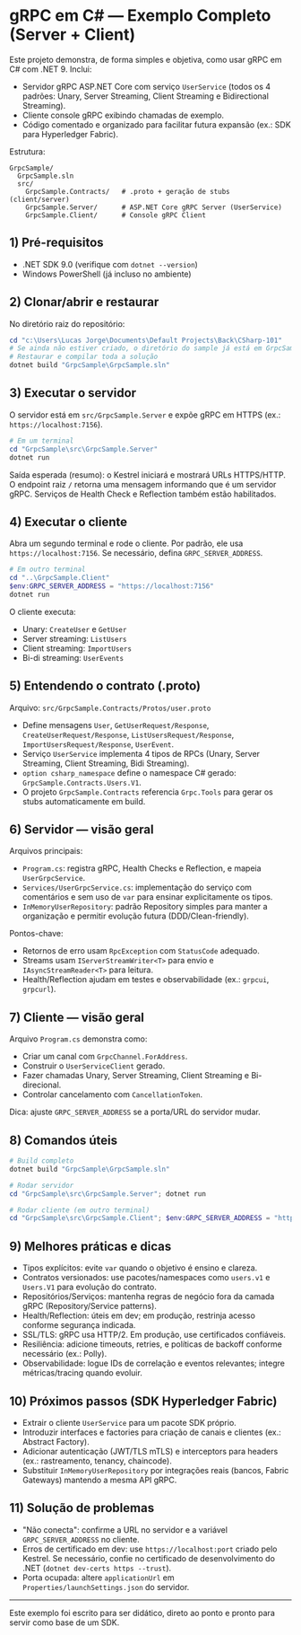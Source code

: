 # gRPC em C# — Exemplo Completo (Server + Client)

Este projeto demonstra, de forma simples e objetiva, como usar gRPC em C# com .NET 9.
Inclui:

- Servidor gRPC ASP.NET Core com serviço `UserService` (todos os 4 padrões: Unary, Server Streaming, Client Streaming e Bidirectional Streaming).
- Cliente console gRPC exibindo chamadas de exemplo.
- Código comentado e organizado para facilitar futura expansão (ex.: SDK para Hyperledger Fabric).

Estrutura:

```
GrpcSample/
  GrpcSample.sln
  src/
    GrpcSample.Contracts/   # .proto + geração de stubs (client/server)
    GrpcSample.Server/      # ASP.NET Core gRPC Server (UserService)
    GrpcSample.Client/      # Console gRPC Client
```

## 1) Pré-requisitos

- .NET SDK 9.0 (verifique com `dotnet --version`)
- Windows PowerShell (já incluso no ambiente)

## 2) Clonar/abrir e restaurar

No diretório raiz do repositório:

```powershell
cd "c:\Users\Lucas Jorge\Documents\Default Projects\Back\CSharp-101"
# Se ainda não estiver criado, o diretório do sample já está em GrpcSample/
# Restaurar e compilar toda a solução
dotnet build "GrpcSample\GrpcSample.sln"
```

## 3) Executar o servidor

O servidor está em `src/GrpcSample.Server` e expõe gRPC em HTTPS (ex.: `https://localhost:7156`).

```powershell
# Em um terminal
cd "GrpcSample\src\GrpcSample.Server"
dotnet run
```

Saída esperada (resumo): o Kestrel iniciará e mostrará URLs HTTPS/HTTP. O endpoint raiz `/` retorna uma mensagem informando que é um servidor gRPC. Serviços de Health Check e Reflection também estão habilitados.

## 4) Executar o cliente

Abra um segundo terminal e rode o cliente. Por padrão, ele usa `https://localhost:7156`. Se necessário, defina `GRPC_SERVER_ADDRESS`.

```powershell
# Em outro terminal
cd "..\GrpcSample.Client"
$env:GRPC_SERVER_ADDRESS = "https://localhost:7156"
dotnet run
```

O cliente executa:
- Unary: `CreateUser` e `GetUser`
- Server streaming: `ListUsers`
- Client streaming: `ImportUsers`
- Bi-di streaming: `UserEvents`

## 5) Entendendo o contrato (.proto)

Arquivo: `src/GrpcSample.Contracts/Protos/user.proto`

- Define mensagens `User`, `GetUserRequest/Response`, `CreateUserRequest/Response`, `ListUsersRequest/Response`, `ImportUsersRequest/Response`, `UserEvent`.
- Serviço `UserService` implementa 4 tipos de RPCs (Unary, Server Streaming, Client Streaming, Bidi Streaming).
- `option csharp_namespace` define o namespace C# gerado: `GrpcSample.Contracts.Users.V1`.
- O projeto `GrpcSample.Contracts` referencia `Grpc.Tools` para gerar os stubs automaticamente em build.

## 6) Servidor — visão geral

Arquivos principais:
- `Program.cs`: registra gRPC, Health Checks e Reflection, e mapeia `UserGrpcService`.
- `Services/UserGrpcService.cs`: implementação do serviço com comentários e sem uso de `var` para ensinar explicitamente os tipos.
- `InMemoryUserRepository`: padrão Repository simples para manter a organização e permitir evolução futura (DDD/Clean-friendly).

Pontos-chave:
- Retornos de erro usam `RpcException` com `StatusCode` adequado.
- Streams usam `IServerStreamWriter<T>` para envio e `IAsyncStreamReader<T>` para leitura.
- Health/Reflection ajudam em testes e observabilidade (ex.: `grpcui`, `grpcurl`).

## 7) Cliente — visão geral

Arquivo `Program.cs` demonstra como:
- Criar um canal com `GrpcChannel.ForAddress`.
- Construir o `UserServiceClient` gerado.
- Fazer chamadas Unary, Server Streaming, Client Streaming e Bi-direcional.
- Controlar cancelamento com `CancellationToken`.

Dica: ajuste `GRPC_SERVER_ADDRESS` se a porta/URL do servidor mudar.

## 8) Comandos úteis

```powershell
# Build completo
dotnet build "GrpcSample\GrpcSample.sln"

# Rodar servidor
cd "GrpcSample\src\GrpcSample.Server"; dotnet run

# Rodar cliente (em outro terminal)
cd "GrpcSample\src\GrpcSample.Client"; $env:GRPC_SERVER_ADDRESS = "https://localhost:7156"; dotnet run
```

## 9) Melhores práticas e dicas

- Tipos explícitos: evite `var` quando o objetivo é ensino e clareza.
- Contratos versionados: use pacotes/namespaces como `users.v1` e `Users.V1` para evolução do contrato.
- Repositórios/Serviços: mantenha regras de negócio fora da camada gRPC (Repository/Service patterns).
- Health/Reflection: úteis em dev; em produção, restrinja acesso conforme segurança indicada.
- SSL/TLS: gRPC usa HTTP/2. Em produção, use certificados confiáveis.
- Resiliência: adicione timeouts, retries, e políticas de backoff conforme necessário (ex.: Polly).
- Observabilidade: logue IDs de correlação e eventos relevantes; integre métricas/tracing quando evoluir.

## 10) Próximos passos (SDK Hyperledger Fabric)

- Extrair o cliente `UserService` para um pacote SDK próprio.
- Introduzir interfaces e factories para criação de canais e clientes (ex.: Abstract Factory).
- Adicionar autenticação (JWT/TLS mTLS) e interceptors para headers (ex.: rastreamento, tenancy, chaincode).
- Substituir `InMemoryUserRepository` por integrações reais (bancos, Fabric Gateways) mantendo a mesma API gRPC.

## 11) Solução de problemas

- "Não conecta": confirme a URL no servidor e a variável `GRPC_SERVER_ADDRESS` no cliente.
- Erros de certificado em dev: use `https://localhost:port` criado pelo Kestrel. Se necessário, confie no certificado de desenvolvimento do .NET (`dotnet dev-certs https --trust`).
- Porta ocupada: altere `applicationUrl` em `Properties/launchSettings.json` do servidor.

---

Este exemplo foi escrito para ser didático, direto ao ponto e pronto para servir como base de um SDK.
